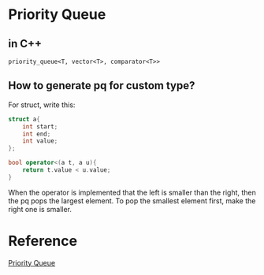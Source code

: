 # Priority Queue

## in C++

`priority_queue<T, vector<T>, comparator<T>>`

## How to generate pq for custom type?

For struct, write this:
```cpp
struct a{
    int start;
    int end;
    int value;
};

bool operator<(a t, a u){
    return t.value < u.value;
}
```

When the operator is implemented that the left is smaller than the right,
then the pq pops the largest element.
To pop the smallest element first, make the right one is smaller.

# Reference
[Priority Queue](https://koosaga.com/9)
